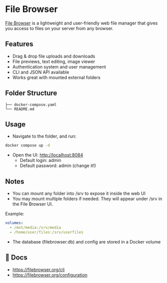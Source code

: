 # File Browser

[File Browser](https://filebrowser.org/) is a lightweight and user-friendly web file manager that gives you access to files on your server from any browser.

## Features

- Drag & drop file uploads and downloads
- File previews, text editing, image viewer
- Authentication system and user management
- CLI and JSON API available
- Works great with mounted external folders

## Folder Structure

```plaintext
├── docker-compose.yaml
└── README.md
```

## Usage

- Navigate to the folder, and run:

```bash
docker compose up -d
```

- Open the UI: <http://localhost:8084>
  - Default login: admin
  - Default password: admin (change it!)

## Notes

- You can mount any folder into /srv to expose it inside the web UI
- You may mount multiple folders if needed. They will appear under /srv in the File Browser UI.

Example:

```yaml
volumes:
  - /mnt/media:/srv/media
  - /home/user/files:/srv/userfiles
```

- The database (filebrowser.db) and config are stored in a Docker volume

## 📄 Docs

- <https://filebrowser.org/cli>
- <https://filebrowser.org/configuration>
